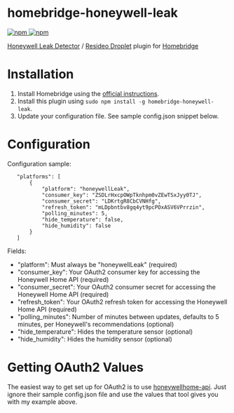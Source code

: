 # homebridge-honeywell-leak
[![npm](https://img.shields.io/npm/v/homebridge-honeywell-leak) ![npm](https://img.shields.io/npm/dt/homebridge-honeywell-leak)](https://www.npmjs.com/package/homebridge-honeywell-leak)

[Honeywell Leak Detector](https://www.honeywellhome.com/en/products/water-alarms/lyric-wi-fi-water-leak-and-freeze-detector) / [Resideo Droplet](https://www.resideo.com/us/en/products/water/spot-leak-detection/wifi-water-leak-freeze-detector-rchw3610wf1001-u/) plugin for [Homebridge](https://github.com/nfarina/homebridge)

# Installation

1. Install Homebridge using the [official instructions](https://github.com/homebridge/homebridge/wiki).
2. Install this plugin using `sudo npm install -g homebridge-honeywell-leak`.
3. Update your configuration file. See sample config.json snippet below.

# Configuration

Configuration sample:

 ```
    "platforms": [
        {
            "platform": "honeywellLeak",
            "consumer_key": "ZSDLrHxcpOWpTknhpm0vZEwTSxJyy0TJ",
            "consumer_secret": "LDKrtgR8CbCVNHfg",
            "refresh_token": "mLDpbntbv8gq4yt9pcPOxASV6VPrrzin",
            "polling_minutes": 5,
            "hide_temperature": false,
            "hide_humidity": false
        }
    ]
```

Fields:

* "platform": Must always be "honeywellLeak" (required)
* "consumer_key": Your OAuth2 consumer key for accessing the Honeywell Home API (required)
* "consumer_secret": Your OAuth2 consumer secret for accessing the Honeywell Home API (required)
* "refresh_token": Your OAuth2 refresh token for accessing the Honeywell Home API (required)
* "polling_minutes": Number of minutes between updates, defaults to 5 minutes, per Honeywell's recommendations (optional)
* "hide_temperature": Hides the temperature sensor (optional)
* "hide_humidity": Hides the humidity sensor (optional)

# Getting OAuth2 Values

The easiest way to get set up for OAuth2 is to use [honeywellhome-api](https://github.com/homebridge-plugins/honeywellhome-api). Just ignore their sample config.json file and use the values that tool gives you with my example above.
